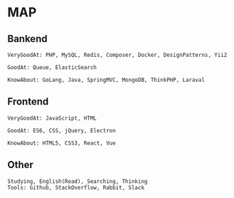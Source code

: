 MAP
==

Bankend
--

``` text
VeryGoodAt: PHP, MySQL, Redis, Composer, Docker, DesignPatterns, Yii2

GoodAt: Queue, ElasticSearch

KnowAbout: GoLang, Java, SpringMVC, MongoDB, ThinkPHP, Laraval
```

Frontend
--

``` text
VeryGoodAt: JavaScript, HTML

GoodAt: ES6, CSS, jQuery, Electron

KnowAbout: HTML5, CSS3, React, Vue
```

Other
--

``` text
Studying, English(Read), Searching, Thinking
Tools: Github, StackOverflow, Rabbit, Slack
```